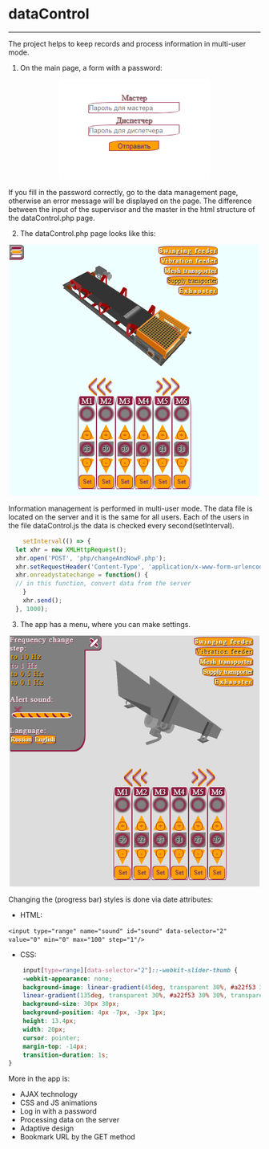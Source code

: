 # dataControl <!-- first-level header -->
***
The project helps to keep records and process information in multi-user mode.
1. On the main page, a form with a password:
<p align="center">
	<img src="photo\password.png" alt="Form photo">
</p>

If you fill in the password correctly, go to the data management page, otherwise an error message will be displayed on the page. The difference between the input of the supervisor and the master in the html structure of the dataControl.php page.

2. The dataControl.php page looks like this:
<p align="center">
	<img src="photo\informationManagementPage.png" alt="information management page photo">
</p>
Information management is performed in multi-user mode. The data file is located on the server and it is the same for all users. Each of the users in the file dataControl.js the data is checked every second(setInterval).

```javascript
    setInterval(() => {
  let xhr = new XMLHttpRequest();
  xhr.open('POST', 'php/changeAndNowF.php');
  xhr.setRequestHeader('Content-Type', 'application/x-www-form-urlencoded');
  xhr.onreadystatechange = function() {
  // in this function, convert data from the server
    }
    xhr.send();
  }, 1000);
```

3. The app has a menu, where you can make settings.
<p align="center">
	<img src="photo\settingsMenu.png" alt="settings menu photo">
</p>
Сhanging the (progress bar) styles is done via date attributes:

* HTML:

`<input type="range" name="sound" id="sound" data-selector="2" value="0" min="0" max="100" step="1"/>`

* CSS:

```css
    input[type=range][data-selector="2"]::-webkit-slider-thumb {
	-webkit-appearance: none;
	background-image: linear-gradient(45deg, transparent 30%, #a22f53 30% 30%, transparent 45%),
	linear-gradient(135deg, transparent 30%, #a22f53 30% 30%, transparent 45%);
	background-size: 30px 30px;
	background-position: 4px -7px, -3px 1px;
	height: 13.4px;
	width: 20px;
	cursor: pointer;
	margin-top: -14px;
	transition-duration: 1s;
}
```

More in the app is:

* AJAX technology
* CSS and JS animations
* Log in with a password
* Processing data on the server
* Adaptive design
* Bookmark URL by the GET method
